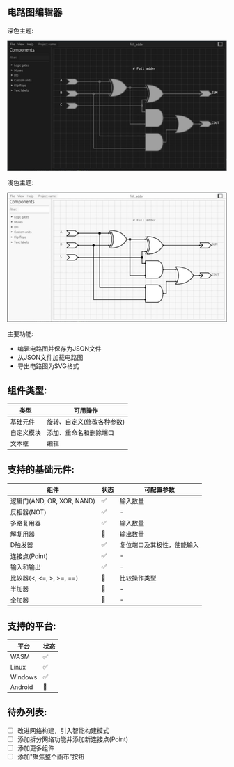 ## 电路图编辑器

深色主题:

![](assets/common/example_dark.jpg)

浅色主题:

![](assets/common/example_light.jpg)

主要功能:
* 编辑电路图并保存为JSON文件
* 从JSON文件加载电路图
* 导出电路图为SVG格式

## 组件类型:

|类型|可用操作|
|-|-|
|基础元件|旋转、自定义(修改各种参数)|
|自定义模块|添加、重命名和删除端口|
|文本框|编辑|

## 支持的基础元件:
|组件|状态|可配置参数|
|-|-|-|
|逻辑门(AND, OR, XOR, NAND)|✅| 输入数量|
|反相器(NOT) |✅| -|
|多路复用器|✅|输入数量|
|解复用器|🔄|输出数量|
|D触发器|✅|复位端口及其极性，使能输入|
|连接点(Point)|✅|-|
|输入和输出|✅|-|
|比较器(<, <=, >, >=, ==)|🔄|比较操作类型|
|半加器|🔄|-|
|全加器|🔄|-|

## 支持的平台:
|平台|状态|
|-|-|
|WASM|✅|
|Linux|✅|
|Windows|✅|
|Android|🔄|

## 待办列表:
* [ ] 改进网络构建，引入智能构建模式
* [ ] 添加拆分网络功能并添加新连接点(Point)
* [ ] 添加更多组件
* [ ] 添加"聚焦整个画布"按钮
